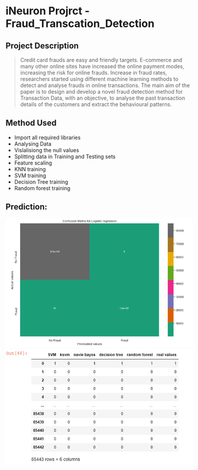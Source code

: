# iNeuron Projrct - Fraud_Transcation_Detection

## Project Description
> Credit card frauds are easy and friendly targets. E-commerce and many other online sites have increased the online payment modes, increasing the risk for online frauds. Increase in fraud rates, researchers started using different machine learning methods to detect and analyse frauds in online transactions. The main aim of the paper is to design and develop a novel fraud detection method for Transaction Data, with an objective, to analyse the past transaction details of the customers and extract the behavioural patterns. 

## Method Used
* Import all required libraries
* Analysing Data
* Vislalisiong the null values
* Splitting data in Training and Testing sets
* Feature scaling
* KNN training
* SVM training
* Decision Tree training
* Random forest training

## Prediction:
![alt text](https://github.com/gautam7250/Fraud_Transcation_Detection/blob/master/Predictions.PNG)
![alt text](https://github.com/gautam7250/Fraud_Transcation_Detection/blob/master/6.PNG)




